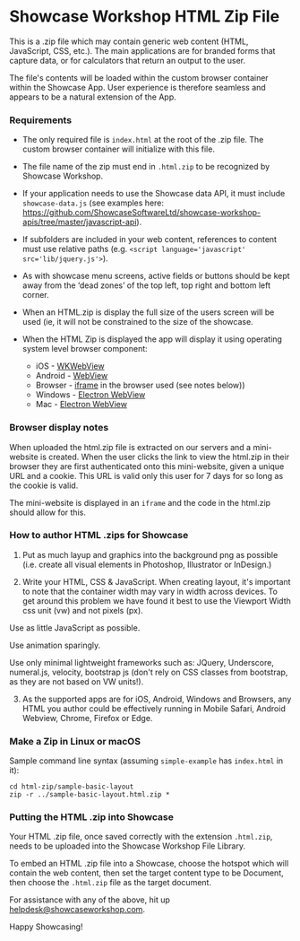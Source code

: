 

Showcase Workshop HTML Zip File
===============================

This is a .zip file which may contain generic web content (HTML, JavaScript, CSS, etc.). The main applications are for
branded forms that capture data, or for calculators that return an output to the user.

The file's contents will be loaded within the custom browser container within the Showcase App. User experience is
therefore seamless and appears to be a natural extension of the App.


### Requirements

- The only required file is `index.html` at the root of the .zip file. The custom browser container will initialize
with this file.

- The file name of the zip must end in `.html.zip` to be recognized by Showcase Workshop.

- If your application needs to use the Showcase data API, it must include `showcase-data.js` (see examples here: 
https://github.com/ShowcaseSoftwareLtd/showcase-workshop-apis/tree/master/javascript-api).

- If subfolders are included in your web content, references to content must use relative
paths (e.g. `<script language='javascript' src='lib/jquery.js'>`).

- As with showcase menu screens, active fields or buttons should be kept away from the ‘dead zones’ of the top left, top
 right and bottom left corner.

- When an HTML.zip is display the full size of the users screen will be used (ie, it will not be constrained to the size
 of the showcase.
 
- When the HTML Zip is displayed the app will display it using operating system level browser component:
    - iOS - [WKWebView](https://developer.apple.com/documentation/webkit/wkwebview)
    - Android - [WebView](https://developer.android.com/reference/android/webkit/WebView)
    - Browser - [iframe](https://developer.mozilla.org/en-US/docs/Web/HTML/Element/iframe) in the browser used (see notes below))
    - Windows - [Electron WebView](https://www.electronjs.org/docs/api/webview-tag)
    - Mac - [Electron WebView](https://www.electronjs.org/docs/api/webview-tag)



### Browser display notes

When uploaded the html.zip file is extracted on our servers and a mini-website is created.  When the user clicks the link to
view the html.zip in their browser they are first authenticated onto this mini-website, given a unique URL and a 
cookie.  This URL is valid only this user for 7 days for so long as the cookie is valid.

The mini-website is displayed in an `iframe` and the code in the html.zip should allow for this.


### How to author HTML .zips for Showcase

1. Put as much layup and graphics into the background png as possible (i.e. create all visual elements in
Photoshop, Illustrator or InDesign.)

2.	Write your HTML, CSS & JavaScript.  When creating layout, it's important to note that the container width may vary
in width across devices. To get around this problem we have found it best to use the Viewport Width css unit (vw) and
not pixels (px).

   Use as little JavaScript as possible.

   Use animation sparingly.

   Use only minimal lightweight frameworks such as: JQuery, Underscore, numeral.js, velocity, bootstrap js
(don't rely on CSS classes from bootstrap, as they are not based on VW units!).

3. As the supported apps are for iOS, Android, Windows and Browsers, any HTML you author could be effectively running in 
Mobile Safari, Android Webview, Chrome, Firefox or Edge.


### Make a Zip in Linux or macOS

Sample command line syntax (assuming `simple-example` has `index.html` in it):

    cd html-zip/sample-basic-layout
    zip -r ../sample-basic-layout.html.zip *


### Putting the HTML .zip into Showcase

Your HTML .zip file, once saved correctly with the extension `.html.zip`, needs to be uploaded into the Showcase
Workshop File Library.

To embed an HTML .zip file into a Showcase, choose the hotspot which will contain the web content, then set the target
content type to be Document, then choose the `.html.zip` file as the target document.

For assistance with any of the above, hit up helpdesk@showcaseworkshop.com.

Happy Showcasing!
